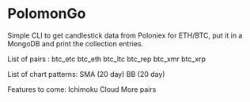 # PolomonGo
Simple CLI to get candlestick data from Poloniex for ETH/BTC, put it in a MongoDB and print the collection entries.

List of pairs :
    btc_etc
    btc_eth
    btc_ltc
    btc_rep
    btc_xmr
    btc_xrp

List of chart patterns:
    SMA (20 day)
    BB (20 day)
    
Features to come:
  Ichimoku Cloud
  More pairs
